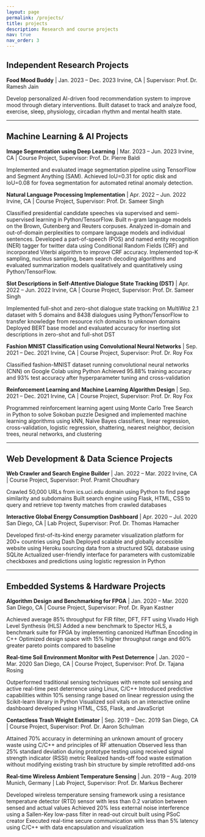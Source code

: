 ```yaml
---
layout: page
permalink: /projects/
title: projects
description: Research and course projects
nav: true
nav_order: 3
---
```


## Independent Research Projects

**Food Mood Buddy** | Jan. 2023 – Dec. 2023
Irvine, CA | Supervisor: Prof. Dr. Ramesh Jain

Develop personalized AI-driven food recommendation system to improve mood through dietary interventions.
Built dataset to track and analyze food, exercise, sleep, physiology, circadian rhythm and mental health state.

---

## Machine Learning & AI Projects

**Image Segmentation using Deep Learning** | Mar. 2023 – Jun. 2023
Irvine, CA | Course Project, Supervisor: Prof. Dr. Pierre Baldi

Implemented and evaluated image segmentation pipeline using TensorFlow and Segment Anything (SAM).
Achieved IoU=0.31 for optic disk and IoU=0.08 for fovea segmentation for automated retinal anomaly detection.

**Natural Language Processing Implementation** | Apr. 2022 – Jun. 2022
Irvine, CA | Course Project, Supervisor: Prof. Dr. Sameer Singh

Classified presidential candidate speeches via supervised and semi-supervised learning in Python/TensorFlow.
Built n-gram language models on the Brown, Gutenberg and Reuters corpuses. Analyzed in-domain and out-of-domain perplexities to compare language models and individual sentences.
Developed a part-of-speech (POS) and named entity recognition (NER) tagger for twitter data using Conditional Random Fields (CRF) and incorporated Viterbi algorithm to improve CRF accuracy.
Implemented top-K sampling, nucleus sampling, beam search decoding algorithms and evaluated summarization models qualitatively and quantitatively using Python/TensorFlow.

**Slot Descriptions in Self-Attentive Dialogue State Tracking (DST)** | Apr. 2022 – Jun. 2022
Irvine, CA | Course Project, Supervisor: Prof. Dr. Sameer Singh

Implemented full-shot and zero-shot dialogue state tracking on MultiWoz 2.1 dataset with 5 domains and 8438 dialogues using Python/TensorFlow to transfer knowledge from resource rich domains to unknown domains
Deployed BERT base model and evaluated accuracy for inserting slot descriptions in zero-shot and full-shot DST

**Fashion MNIST Classification using Convolutional Neural Networks** | Sep. 2021 – Dec. 2021
Irvine, CA | Course Project, Supervisor: Prof. Dr. Roy Fox

Classified fashion-MNIST dataset running convolutional neural networks (CNN) on Google Colab using Python
Achieved 95.88% training accuracy and 93% test accuracy after hyperparameter tuning and cross-validation

**Reinforcement Learning and Machine Learning Algorithm Design** | Sep. 2021 – Dec. 2021
Irvine, CA | Course Project, Supervisor: Prof. Dr. Roy Fox

Programmed reinforcement learning agent using Monte Carlo Tree Search in Python to solve Sokoban puzzle
Designed and implemented machine learning algorithms using kNN, Naïve Bayes classifiers, linear regression, cross-validation, logistic regression, shattering, nearest neighbor, decision trees, neural networks, and clustering

---

## Web Development & Data Science Projects

**Web Crawler and Search Engine Builder** | Jan. 2022 – Mar. 2022
Irvine, CA | Course Project, Supervisor: Prof. Pramit Choudhary

Crawled 50,000 URLs from ics.uci.edu domain using Python to find page similarity and subdomains
Built search engine using Flask, HTML, CSS to query and retrieve top twenty matches from crawled databases

**Interactive Global Energy Consumption Dashboard** | Apr. 2020 – Jul. 2020
San Diego, CA | Lab Project, Supervisor: Prof. Dr. Thomas Hamacher

Developed first-of-its-kind energy parameter visualization platform for 200+ countries using Dash
Deployed scalable and globally accessible website using Heroku sourcing data from a structured SQL database using SQLite
Actualized user-friendly interface for parameters with customizable checkboxes and predictions using logistic regression in Python

---

## Embedded Systems & Hardware Projects

**Algorithm Design and Benchmarking for FPGA** | Jan. 2020 – Mar. 2020
San Diego, CA | Course Project, Supervisor: Prof. Dr. Ryan Kastner

Achieved average 85% throughput for FIR filter, DFT, FFT using Vivado High Level Synthesis (HLS)
Added a new benchmark to Spector HLS, a benchmark suite for FPGA by implementing canonized Huffman Encoding in C++
Optimized design space with 15% higher throughput range and 60% greater pareto points compared to baseline

**Real-time Soil Environment Monitor with Pest Deterrence** | Jan. 2020 – Mar. 2020
San Diego, CA | Course Project, Supervisor: Prof. Dr. Tajana Rosing

Outperformed traditional sensing techniques with remote soil sensing and active real-time pest deterrence using Linux, C/C++
Introduced predictive capabilities within 10% sensing range based on linear regression using the Scikit-learn library in Python
Visualized soil vitals on an interactive online dashboard developed using HTML, CSS, Flask, and JavaScript

**Contactless Trash Weight Estimator** | Sep. 2019 – Dec. 2019
San Diego, CA | Course Project, Supervisor: Prof. Dr. Aaron Schulman

Attained 70% accuracy in determining an unknown amount of grocery waste using C/C++ and principles of RF attenuation
Observed less than 25% standard deviation during prototype testing using received signal strength indicator (RSSI) metric
Realized hands-off food waste estimation without modifying existing trash bin structure by simple retrofitted add-ons

**Real-time Wireless Ambient Temperature Sensing** | Jun. 2019 – Aug. 2019
Munich, Germany | Lab Project, Supervisor: Prof. Dr. Markus Becherer

Developed wireless temperature sensing framework using a resistance temperature detector (RTD) sensor with less than 0.2 variation between sensed and actual values
Achieved 20% less external noise interference using a Sallen-Key low-pass filter in read-out circuit built using PSoC creator
Executed real-time secure communication with less than 5% latency using C/C++ with data encapsulation and visualization
